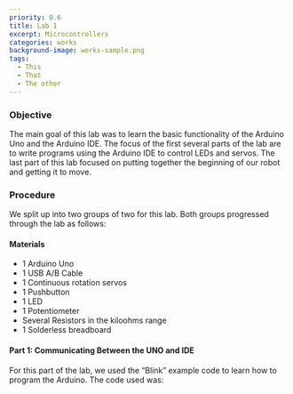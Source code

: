 ```yaml
---
priority: 0.6
title: Lab 1
excerpt: Microcontrollers
categories: works
background-image: works-sample.png
tags:
  - This
  - That
  - The other
---
```


### Objective
The main goal of this lab was to learn the basic functionality of the Arduino Uno and the Arduino IDE. The focus of the first several parts of the lab are to write programs using the Arduino IDE to control LEDs and servos. The last part of this lab focused on putting together the beginning of our robot and getting it to move. 

### Procedure
We split up into two groups of two for this lab. Both groups progressed through the lab as follows:<br/>
#### Materials
* 1 Arduino Uno
* 1 USB A/B Cable
* 1 Continuous rotation servos
* 1 Pushbutton
* 1 LED
* 1 Potentiometer
* Several Resistors in the kiloohms range
* 1 Solderless breadboard<br/>
#### Part 1: Communicating Between the UNO and IDE
For this part of the lab, we used the “Blink” example code to learn how to program the Arduino. The code used was:<br/>


